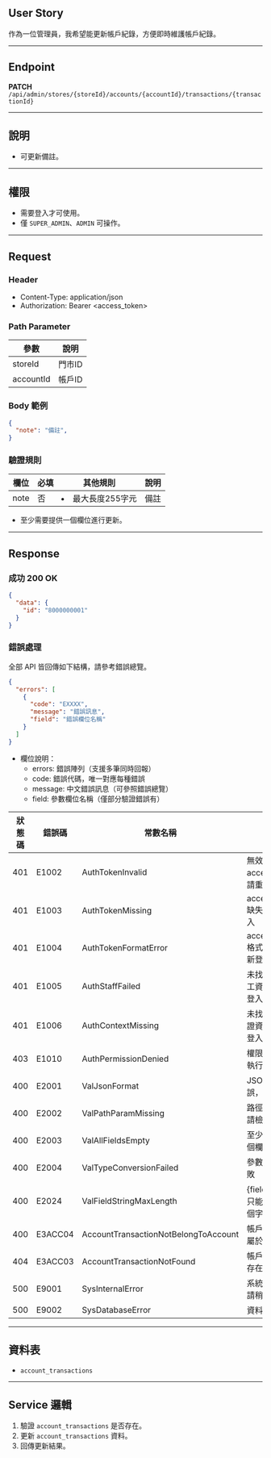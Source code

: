 ## User Story

作為一位管理員，我希望能更新帳戶紀錄，方便即時維護帳戶紀錄。

---

## Endpoint

**PATCH** `/api/admin/stores/{storeId}/accounts/{accountId}/transactions/{transactionId}`

---

## 說明

- 可更新備註。

---

## 權限

- 需要登入才可使用。
- 僅 `SUPER_ADMIN`、`ADMIN` 可操作。

---

## Request

### Header

- Content-Type: application/json
- Authorization: Bearer <access_token>

### Path Parameter

| 參數      | 說明   |
| --------- | ------ |
| storeId   | 門市ID |
| accountId | 帳戶ID |

### Body 範例

```json
{
  "note": "備註",
}
```

### 驗證規則

| 欄位 | 必填 | 其他規則            | 說明 |
| ---- | ---- | ------------------- | ---- |
| note | 否   | <li>最大長度255字元 | 備註 |

- 至少需要提供一個欄位進行更新。

---

## Response

### 成功 200 OK

```json
{
  "data": {
    "id": "8000000001"
  }
}
```

### 錯誤處理

全部 API 皆回傳如下結構，請參考錯誤總覽。

```json
{
  "errors": [
    {
      "code": "EXXXX",
      "message": "錯誤訊息",
      "field": "錯誤欄位名稱"
    }
  ]
}
```

- 欄位說明：
  - errors: 錯誤陣列（支援多筆同時回報）
  - code: 錯誤代碼，唯一對應每種錯誤
  - message: 中文錯誤訊息（可參照錯誤總覽）
  - field: 參數欄位名稱（僅部分驗證錯誤有）

| 狀態碼 | 錯誤碼  | 常數名稱                             | 說明                                  |
| ------ | ------- | ------------------------------------ | ------------------------------------- |
| 401    | E1002   | AuthTokenInvalid                     | 無效的 accessToken，請重新登入        |
| 401    | E1003   | AuthTokenMissing                     | accessToken 缺失，請重新登入          |
| 401    | E1004   | AuthTokenFormatError                 | accessToken 格式錯誤，請重新登入      |
| 401    | E1005   | AuthStaffFailed                      | 未找到有效的員工資訊，請重新登入      |
| 401    | E1006   | AuthContextMissing                   | 未找到使用者認證資訊，請重新登入      |
| 403    | E1010   | AuthPermissionDenied                 | 權限不足，無法執行此操作              |
| 400    | E2001   | ValJsonFormat                        | JSON 格式錯誤，請檢查                 |
| 400    | E2002   | ValPathParamMissing                  | 路徑參數缺失，請檢查                  |
| 400    | E2003   | ValAllFieldsEmpty                    | 至少需要提供一個欄位進行更新          |
| 400    | E2004   | ValTypeConversionFailed              | 參數類型轉換失敗                      |
| 400    | E2024   | ValFieldStringMaxLength              | {field} 長度最多只能有 {param} 個字元 |
| 400    | E3ACC04 | AccountTransactionNotBelongToAccount | 帳戶交易紀錄不屬於指定的帳戶          |
| 404    | E3ACC03 | AccountTransactionNotFound           | 帳戶交易紀錄不存在或已被刪除          |
| 500    | E9001   | SysInternalError                     | 系統發生錯誤，請稍後再試              |
| 500    | E9002   | SysDatabaseError                     | 資料庫操作失敗                        |

---

## 資料表

- `account_transactions`

---

## Service 邏輯

1. 驗證 `account_transactions` 是否存在。
2. 更新 `account_transactions` 資料。
3. 回傳更新結果。
